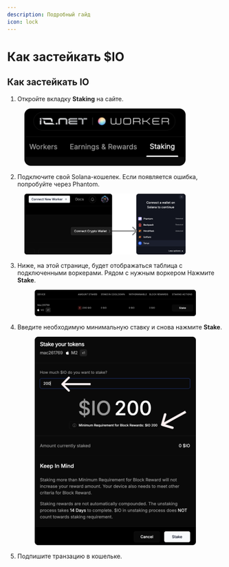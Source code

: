 ```yaml
---
description: Подробный гайд
icon: lock
---
```


# Как застейкать $IO

## Как застейкать IO&#x20;

1. Откройте вкладку **Staking** на сайте.

<figure><img src=".gitbook/assets/st1 (1).png" alt="" width="375"><figcaption></figcaption></figure>

2. Подключите свой Solana-кошелек. Если появляется ошибка, попробуйте через Phantom.

<figure><img src=".gitbook/assets/st2 (3).png" alt="" width="375"><figcaption></figcaption></figure>

3.  Ниже, на этой странице, будет отображаться таблица с подключенными воркерами. Рядом с нужным воркером Нажмите **Stake**.

    <figure><img src=".gitbook/assets/st3.png" alt="" width="375"><figcaption></figcaption></figure>


4.  Введите необходимую минимальную ставку и снова нажмите **Stake**.

    <figure><img src=".gitbook/assets/st4.png" alt="" width="375"><figcaption></figcaption></figure>


5. Подпишите транзацию в кошельке.
